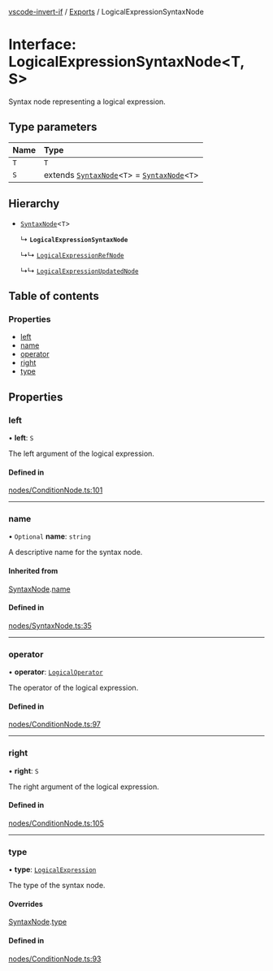 [vscode-invert-if](../README.md) / [Exports](../modules.md) / LogicalExpressionSyntaxNode

# Interface: LogicalExpressionSyntaxNode<T, S\>

Syntax node representing a logical expression.

## Type parameters

| Name | Type |
| :------ | :------ |
| `T` | `T` |
| `S` | extends [`SyntaxNode`](SyntaxNode.md)<`T`\> = [`SyntaxNode`](SyntaxNode.md)<`T`\> |

## Hierarchy

- [`SyntaxNode`](SyntaxNode.md)<`T`\>

  ↳ **`LogicalExpressionSyntaxNode`**

  ↳↳ [`LogicalExpressionRefNode`](LogicalExpressionRefNode.md)

  ↳↳ [`LogicalExpressionUpdatedNode`](LogicalExpressionUpdatedNode.md)

## Table of contents

### Properties

- [left](LogicalExpressionSyntaxNode.md#left)
- [name](LogicalExpressionSyntaxNode.md#name)
- [operator](LogicalExpressionSyntaxNode.md#operator)
- [right](LogicalExpressionSyntaxNode.md#right)
- [type](LogicalExpressionSyntaxNode.md#type)

## Properties

### left

• **left**: `S`

The left argument of the logical expression.

#### Defined in

[nodes/ConditionNode.ts:101](https://github.com/1nVitr0/plugin-vscode-invert-if/blob/d1df971/packages/api/src/nodes/ConditionNode.ts#L101)

___

### name

• `Optional` **name**: `string`

A descriptive name for the syntax node.

#### Inherited from

[SyntaxNode](SyntaxNode.md).[name](SyntaxNode.md#name)

#### Defined in

[nodes/SyntaxNode.ts:35](https://github.com/1nVitr0/plugin-vscode-invert-if/blob/d1df971/packages/api/src/nodes/SyntaxNode.ts#L35)

___

### operator

• **operator**: [`LogicalOperator`](../enums/LogicalOperator.md)

The operator of the logical expression.

#### Defined in

[nodes/ConditionNode.ts:97](https://github.com/1nVitr0/plugin-vscode-invert-if/blob/d1df971/packages/api/src/nodes/ConditionNode.ts#L97)

___

### right

• **right**: `S`

The right argument of the logical expression.

#### Defined in

[nodes/ConditionNode.ts:105](https://github.com/1nVitr0/plugin-vscode-invert-if/blob/d1df971/packages/api/src/nodes/ConditionNode.ts#L105)

___

### type

• **type**: [`LogicalExpression`](../enums/SyntaxNodeType.md#logicalexpression)

The type of the syntax node.

#### Overrides

[SyntaxNode](SyntaxNode.md).[type](SyntaxNode.md#type)

#### Defined in

[nodes/ConditionNode.ts:93](https://github.com/1nVitr0/plugin-vscode-invert-if/blob/d1df971/packages/api/src/nodes/ConditionNode.ts#L93)
